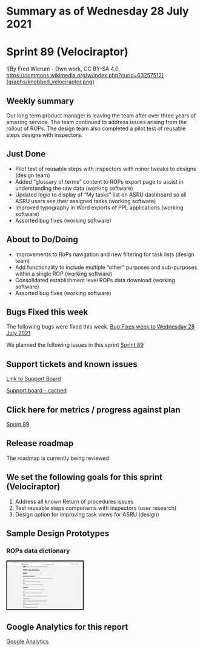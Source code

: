 # Summary as of Wednesday 28 July 2021

# Sprint 89 (Velociraptor)

![By Fred Wierum - Own work, CC BY-SA 4.0, https://commons.wikimedia.org/w/index.php?curid=63257512](graphs/knobbed_velociraptor.png)

## Weekly summary
Our long term product manager is leaving the team after over three years of amazing service. The team continued to address issues arising from the rollout of ROPs. The design team also completed a pilot test of reusable steps designs with inspectors.

## Just Done
* Pilot test of reusable steps with inspectors with minor tweaks to designs (design team)
* Added “glossary of terms” content to ROPs export page to assist in understanding the raw data (working software)
* Updated logic to display of “My tasks” list on ASRU dashboard so all ASRU users see their assigned tasks (working software)
* Improved typography in Word exports of PPL applications (working software)
* Assorted bug fixes (working software)

## About to Do/Doing
* Improvements to RoPs navigation and new filtering for task lists (design team)
* Add functionality to include multiple “other” purposes and sub-purposes within a single ROP (working software)
* Consolidated establishment level ROPs data download (working software)
* Assorted bug fixes (working software)

## Bugs Fixed this week
The following bugs were fixed this week.
[Bug Fixes week to Wednesday 28 July 2021](graphs/bugs28072021.png)

We planned the following issues in this sprint 
[Sprint 89](graphs/sprint28072021.png)

## Support tickets and known issues
[Link to Support Board](https://collaboration.homeoffice.gov.uk/jira/secure/RapidBoard.jspa?rapidView=1717&selectedIssue=ASSB-253)

[Support board - cached](graphs/supportBoard28072021.png)

## Click here for metrics / progress against plan
[Sprint 89](graphs/progress28072021.png)

## Release roadmap
The roadmap is currently being reviewed

## We set the following goals for this sprint (Velociraptor)
1. Address all known Return of procedures issues 
2. Test reusable steps components with inspectors (user research) 
3. Design option for improving task views for ASRU (design)

## Sample Design Prototypes
### ROPs data dictionary 
<a href="graphs/proto1_28072021.png"><img src="graphs/proto1_28072021.png" alt="HTML5 Icon" width="200" style="border:2px solid black"></a>
<br>


## Google Analytics for this report
[Google Analytics](graphs/GA28072021.png)

